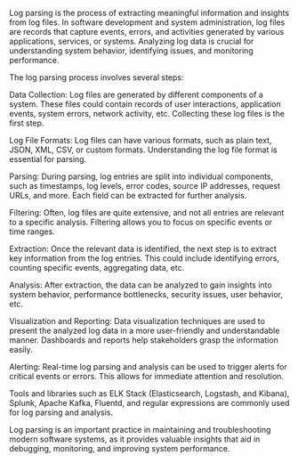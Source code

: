 Log parsing is the process of extracting meaningful information and insights from log files. In software development and system administration, log files are records that capture events, errors, and activities generated by various applications, services, or systems. Analyzing log data is crucial for understanding system behavior, identifying issues, and monitoring performance.

The log parsing process involves several steps:

Data Collection: Log files are generated by different components of a system. These files could contain records of user interactions, application events, system errors, network activity, etc. Collecting these log files is the first step.

Log File Formats: Log files can have various formats, such as plain text, JSON, XML, CSV, or custom formats. Understanding the log file format is essential for parsing.

Parsing: During parsing, log entries are split into individual components, such as timestamps, log levels, error codes, source IP addresses, request URLs, and more. Each field can be extracted for further analysis.

Filtering: Often, log files are quite extensive, and not all entries are relevant to a specific analysis. Filtering allows you to focus on specific events or time ranges.

Extraction: Once the relevant data is identified, the next step is to extract key information from the log entries. This could include identifying errors, counting specific events, aggregating data, etc.

Analysis: After extraction, the data can be analyzed to gain insights into system behavior, performance bottlenecks, security issues, user behavior, etc.

Visualization and Reporting: Data visualization techniques are used to present the analyzed log data in a more user-friendly and understandable manner. Dashboards and reports help stakeholders grasp the information easily.

Alerting: Real-time log parsing and analysis can be used to trigger alerts for critical events or errors. This allows for immediate attention and resolution.

Tools and libraries such as ELK Stack (Elasticsearch, Logstash, and Kibana), Splunk, Apache Kafka, Fluentd, and regular expressions are commonly used for log parsing and analysis.

Log parsing is an important practice in maintaining and troubleshooting modern software systems, as it provides valuable insights that aid in debugging, monitoring, and improving system performance.

